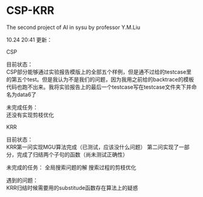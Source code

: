 # CSP-KRR
The second project of AI in sysu by professor Y.M.Liu  

10.24 20:41 更新：    

CSP  

目前状态：  
CSP部分能够通过实验报告模版上的全部五个样例，但是通不过给的testcase里的第五个test。但是我认为不是我们的问题，因为我用之前给的backtrace的模板代码也跑不出来。我将实验报告上的最后一个testcase写在testcase文件夹下并命名为data6了  
  
未完成任务：  
还没有实现剪枝优化

KRR  

目前状态：  
KRR第一问实现MGU算法完成（已测试，应该没什么问题）
第二问实现了一部分，完成了归结两个子句的函数（尚未测试正确性）

未完成的任务：
全局搜索问题的解
搜索过程的剪枝优化

遇到的问题：  
KRR归结时候需要用的substitude函数存在算法上的疑惑
